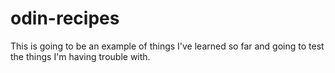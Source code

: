 # odin-recipes
This is going to be an example of things I've learned so far and going to test the things I'm having trouble with.
